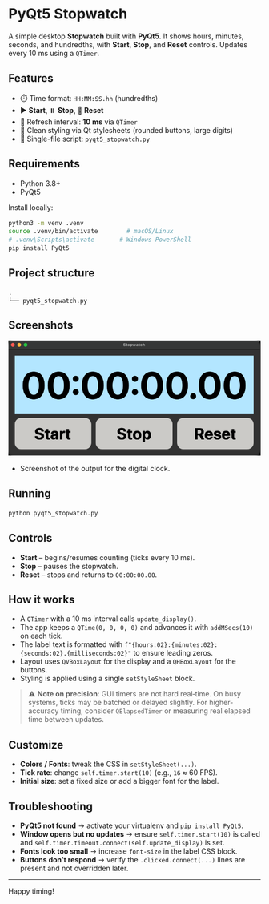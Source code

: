 # PyQt5 Stopwatch

A simple desktop **Stopwatch** built with **PyQt5**. It shows hours, minutes, seconds, and hundredths, with **Start**, **Stop**, and **Reset** controls. Updates every 10 ms using a `QTimer`.

## Features
- ⏱️ Time format: `HH:MM:SS.hh` (hundredths)
- ▶️ **Start**, ⏸️ **Stop**, 🔁 **Reset**
- 🔄 Refresh interval: **10 ms** via `QTimer`
- 🎨 Clean styling via Qt stylesheets (rounded buttons, large digits)
- 🧩 Single-file script: `pyqt5_stopwatch.py`

## Requirements
- Python 3.8+
- PyQt5

Install locally:
```bash
python3 -m venv .venv
source .venv/bin/activate        # macOS/Linux
# .venv\Scripts\activate       # Windows PowerShell
pip install PyQt5
```

## Project structure
```
.
└── pyqt5_stopwatch.py
```

## Screenshots
![Digital Clock Screenshot](stopwatch_ss.png)
* Screenshot of the output for the digital clock.

## Running
```bash
python pyqt5_stopwatch.py
```

## Controls
- **Start** – begins/resumes counting (ticks every 10 ms).
- **Stop** – pauses the stopwatch.
- **Reset** – stops and returns to `00:00:00.00`.

## How it works
- A `QTimer` with a 10 ms interval calls `update_display()`.
- The app keeps a `QTime(0, 0, 0, 0)` and advances it with `addMSecs(10)` on each tick.
- The label text is formatted with `f"{hours:02}:{minutes:02}:{seconds:02}.{milliseconds:02}"` to ensure leading zeros.
- Layout uses `QVBoxLayout` for the display and a `QHBoxLayout` for the buttons.
- Styling is applied using a single `setStyleSheet` block.

> ⚠️ **Note on precision**: GUI timers are not hard real‑time. On busy systems, ticks may be batched or delayed slightly. For higher-accuracy timing, consider `QElapsedTimer` or measuring real elapsed time between updates.

## Customize
- **Colors / Fonts**: tweak the CSS in `setStyleSheet(...)`.
- **Tick rate**: change `self.timer.start(10)` (e.g., `16` ≈ 60 FPS).
- **Initial size**: set a fixed size or add a bigger font for the label.

## Troubleshooting
- **PyQt5 not found** → activate your virtualenv and `pip install PyQt5`.
- **Window opens but no updates** → ensure `self.timer.start(10)` is called and `self.timer.timeout.connect(self.update_display)` is set.
- **Fonts look too small** → increase `font-size` in the label CSS block.
- **Buttons don’t respond** → verify the `.clicked.connect(...)` lines are present and not overridden later.

---

Happy timing!
